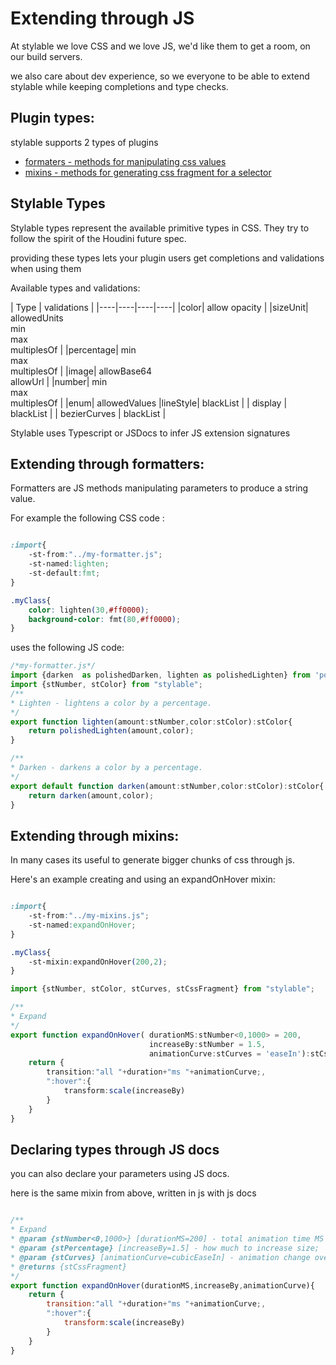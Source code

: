 # Extending through JS

At stylable we love CSS and we love JS, we'd like them to get a room, on our build servers.

we also care about dev experience, so we everyone to be able to extend stylable while keeping completions and type checks.


## Plugin types:

stylable supports 2 types of plugins
* [formaters - methods for manipulating css values]('./formaters.md)
* [mixins - methods for generating css fragment for a selector]('./mixin-syntax.md)




## Stylable Types

Stylable types represent the available primitive types in CSS. They try to follow the spirit of the Houdini future spec. 

providing these types lets your plugin users get completions and validations when using them

Available types and validations:

| Type | validations |
|----|----|----|----|
|color| allow opacity | 
|sizeUnit| allowedUnits <br> min <br> max <br> multiplesOf | 
|percentage| min <br> max <br> multiplesOf | 
|image| allowBase64 <br> allowUrl | 
|number| min <br> max <br> multiplesOf | 
|enum| allowedValues
|lineStyle| blackList |
| display | blackList |
| bezierCurves | blackList |


Stylable uses Typescript or JSDocs to infer JS extension signatures

## Extending through formatters:

Formatters are JS methods manipulating parameters to produce a string value.


For example the following CSS code :

```css

:import{
    -st-from:"../my-formatter.js";
    -st-named:lighten;
    -st-default:fmt;
}

.myClass{
    color: lighten(30,#ff0000);
    background-color: fmt(80,#ff0000);
}

```

uses the following JS code:

```ts
/*my-formatter.js*/
import {darken  as polishedDarken, lighten as polishedLighten} from 'polished';
import {stNumber, stColor} from "stylable";
/**
* Lighten - lightens a color by a percentage.
*/
export function lighten(amount:stNumber,color:stColor):stColor{
    return polishedLighten(amount,color);
}

/**
* Darken - darkens a color by a percentage.
*/
export default function darken(amount:stNumber,color:stColor):stColor{
    return darken(amount,color);
}

```


## Extending through mixins:

In many cases its useful to generate bigger chunks of css through js.

Here's an example creating and using an expandOnHover mixin:

```css

:import{
    -st-from:"../my-mixins.js";
    -st-named:expandOnHover;
}

.myClass{
    -st-mixin:expandOnHover(200,2);
}

```


```ts
import {stNumber, stColor, stCurves, stCssFragment} from "stylable";

/**
* Expand
*/
export function expandOnHover( durationMS:stNumber<0,1000> = 200,
                               increaseBy:stNumber = 1.5,
                               animationCurve:stCurves = 'easeIn'):stCssFragment{
    return {
        transition:"all "+duration+"ms "+animationCurve;,
        ":hover":{
            transform:scale(increaseBy)
        }
    }
}

```


## Declaring types through JS docs

you can also declare your parameters using JS docs.

here is the same mixin from above, written in js with js docs


```jsx

/**
* Expand
* @param {stNumber<0,1000>} [durationMS=200] - total animation time MS
* @param {stPercentage} [increaseBy=1.5] - how much to increase size;
* @param {stCurves} [animationCurve=cubicEaseIn] - animation change over time curve
* @returns {stCssFragment}
*/
export function expandOnHover(durationMS,increaseBy,animationCurve){
    return {
        transition:"all "+duration+"ms "+animationCurve;,
        ":hover":{
            transform:scale(increaseBy)
        }
    }
}

```

